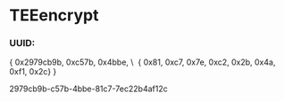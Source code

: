 # TEEencrypt


### UUID:
{ 0x2979cb9b, 0xc57b, 0x4bbe, \ 
{ 0x81, 0xc7, 0x7e, 0xc2, 0x2b, 0x4a, 0xf1, 0x2c} }

2979cb9b-c57b-4bbe-81c7-7ec22b4af12c
